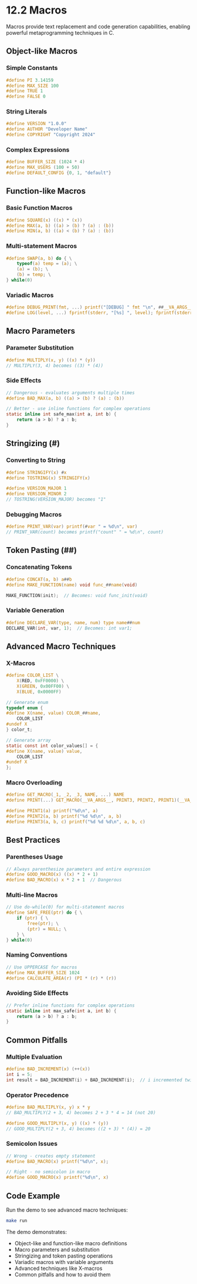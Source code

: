 # 12.2 Macros

Macros provide text replacement and code generation capabilities, enabling powerful metaprogramming techniques in C.

## Object-like Macros

### **Simple Constants**
```c
#define PI 3.14159
#define MAX_SIZE 100
#define TRUE 1
#define FALSE 0
```

### **String Literals**
```c
#define VERSION "1.0.0"
#define AUTHOR "Developer Name"
#define COPYRIGHT "Copyright 2024"
```

### **Complex Expressions**
```c
#define BUFFER_SIZE (1024 * 4)
#define MAX_USERS (100 + 50)
#define DEFAULT_CONFIG {0, 1, "default"}
```

## Function-like Macros

### **Basic Function Macros**
```c
#define SQUARE(x) ((x) * (x))
#define MAX(a, b) ((a) > (b) ? (a) : (b))
#define MIN(a, b) ((a) < (b) ? (a) : (b))
```

### **Multi-statement Macros**
```c
#define SWAP(a, b) do { \
    typeof(a) temp = (a); \
    (a) = (b); \
    (b) = temp; \
} while(0)
```

### **Variadic Macros**
```c
#define DEBUG_PRINT(fmt, ...) printf("[DEBUG] " fmt "\n", ##__VA_ARGS__)
#define LOG(level, ...) fprintf(stderr, "[%s] ", level); fprintf(stderr, __VA_ARGS__)
```

## Macro Parameters

### **Parameter Substitution**
```c
#define MULTIPLY(x, y) ((x) * (y))
// MULTIPLY(3, 4) becomes ((3) * (4))
```

### **Side Effects**
```c
// Dangerous - evaluates arguments multiple times
#define BAD_MAX(a, b) ((a) > (b) ? (a) : (b))

// Better - use inline functions for complex operations
static inline int safe_max(int a, int b) {
    return (a > b) ? a : b;
}
```

## Stringizing (#)

### **Converting to String**
```c
#define STRINGIFY(x) #x
#define TOSTRING(x) STRINGIFY(x)

#define VERSION_MAJOR 1
#define VERSION_MINOR 2
// TOSTRING(VERSION_MAJOR) becomes "1"
```

### **Debugging Macros**
```c
#define PRINT_VAR(var) printf(#var " = %d\n", var)
// PRINT_VAR(count) becomes printf("count" " = %d\n", count)
```

## Token Pasting (##)

### **Concatenating Tokens**
```c
#define CONCAT(a, b) a##b
#define MAKE_FUNCTION(name) void func_##name(void)

MAKE_FUNCTION(init);  // Becomes: void func_init(void)
```

### **Variable Generation**
```c
#define DECLARE_VAR(type, name, num) type name##num
DECLARE_VAR(int, var, 1);  // Becomes: int var1;
```

## Advanced Macro Techniques

### **X-Macros**
```c
#define COLOR_LIST \
    X(RED, 0xFF0000) \
    X(GREEN, 0x00FF00) \
    X(BLUE, 0x0000FF)

// Generate enum
typedef enum {
#define X(name, value) COLOR_##name,
    COLOR_LIST
#undef X
} color_t;

// Generate array
static const int color_values[] = {
#define X(name, value) value,
    COLOR_LIST
#undef X
};
```

### **Macro Overloading**
```c
#define GET_MACRO(_1, _2, _3, NAME, ...) NAME
#define PRINT(...) GET_MACRO(__VA_ARGS__, PRINT3, PRINT2, PRINT1)(__VA_ARGS__)

#define PRINT1(a) printf("%d\n", a)
#define PRINT2(a, b) printf("%d %d\n", a, b)
#define PRINT3(a, b, c) printf("%d %d %d\n", a, b, c)
```

## Best Practices

### **Parentheses Usage**
```c
// Always parenthesize parameters and entire expression
#define GOOD_MACRO(x) ((x) * 2 + 1)
#define BAD_MACRO(x) x * 2 + 1  // Dangerous
```

### **Multi-line Macros**
```c
// Use do-while(0) for multi-statement macros
#define SAFE_FREE(ptr) do { \
    if (ptr) { \
        free(ptr); \
        (ptr) = NULL; \
    } \
} while(0)
```

### **Naming Conventions**
```c
// Use UPPERCASE for macros
#define MAX_BUFFER_SIZE 1024
#define CALCULATE_AREA(r) (PI * (r) * (r))
```

### **Avoiding Side Effects**
```c
// Prefer inline functions for complex operations
static inline int max_safe(int a, int b) {
    return (a > b) ? a : b;
}
```

## Common Pitfalls

### **Multiple Evaluation**
```c
#define BAD_INCREMENT(x) (++(x))
int i = 5;
int result = BAD_INCREMENT(i) + BAD_INCREMENT(i);  // i incremented twice
```

### **Operator Precedence**
```c
#define BAD_MULTIPLY(x, y) x * y
// BAD_MULTIPLY(2 + 3, 4) becomes 2 + 3 * 4 = 14 (not 20)

#define GOOD_MULTIPLY(x, y) ((x) * (y))
// GOOD_MULTIPLY(2 + 3, 4) becomes ((2 + 3) * (4)) = 20
```

### **Semicolon Issues**
```c
// Wrong - creates empty statement
#define BAD_MACRO(x) printf("%d\n", x);

// Right - no semicolon in macro
#define GOOD_MACRO(x) printf("%d\n", x)
```

## Code Example

Run the demo to see advanced macro techniques:
```bash
make run
```

The demo demonstrates:
- Object-like and function-like macro definitions
- Macro parameters and substitution
- Stringizing and token pasting operations
- Variadic macros with variable arguments
- Advanced techniques like X-macros
- Common pitfalls and how to avoid them
